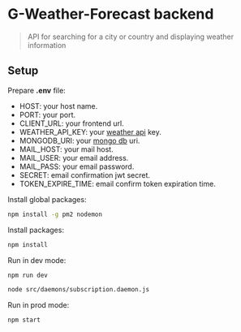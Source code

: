 # G-Weather-Forecast backend

> API for searching for a city or country and displaying weather information

## Setup

Prepare **.env** file:

* HOST: your host name.
* PORT: your port.
* CLIENT_URL: your frontend url.
* WEATHER_API_KEY: your [weather api](https://www.weatherapi.com/) key.
* MONGODB_URI: your [mongo db](https://www.mongodb.com) uri.
* MAIL_HOST: your mail host.
* MAIL_USER: your email address.
* MAIL_PASS: your email password.
* SECRET: email confirmation jwt secret.
* TOKEN_EXPIRE_TIME: email confirm token expiration time.

Install global packages:

```bash
npm install -g pm2 nodemon
```

Install packages:

```bash
npm install
```

Run in dev mode:

```bash
npm run dev
```

```bash
node src/daemons/subscription.daemon.js
```

Run in prod mode:

```bash
npm start
```
